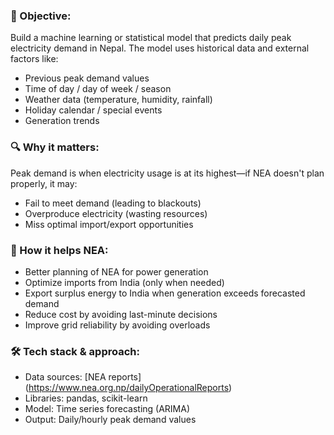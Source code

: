 ### 📌 Objective:
Build a machine learning or statistical model that predicts daily peak electricity demand in Nepal. The model uses historical data and external factors like:

- Previous peak demand values
- Time of day / day of week / season
- Weather data (temperature, humidity, rainfall)
- Holiday calendar / special events
- Generation trends


### 🔍 Why it matters:
Peak demand is when electricity usage is at its highest—if NEA doesn't plan properly, it may:

- Fail to meet demand (leading to blackouts)
- Overproduce electricity (wasting resources)
- Miss optimal import/export opportunities

### 🧠 How it helps NEA:
- Better planning of NEA for power generation
- Optimize imports from India (only when needed)
- Export surplus energy to India when generation exceeds forecasted demand
- Reduce cost by avoiding last-minute decisions
- Improve grid reliability by avoiding overloads

### 🛠️ Tech stack & approach:
- Data sources: [NEA reports] (https://www.nea.org.np/dailyOperationalReports) 
- Libraries: pandas, scikit-learn
- Model: Time series forecasting (ARIMA)
- Output: Daily/hourly peak demand values 
